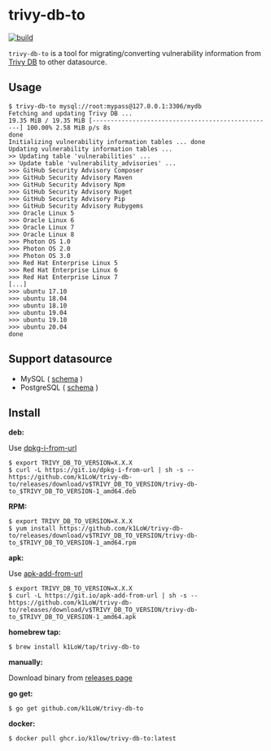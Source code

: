 # trivy-db-to

[![build](https://github.com/k1LoW/trivy-db-to/workflows/build/badge.svg)](https://github.com/k1LoW/trivy-db-to/actions)

`trivy-db-to` is a tool for migrating/converting vulnerability information from [Trivy DB](https://github.com/aquasecurity/trivy-db) to other datasource.

## Usage

``` console
$ trivy-db-to mysql://root:mypass@127.0.0.1:3306/mydb
Fetching and updating Trivy DB ...
19.35 MiB / 19.35 MiB [--------------------------------------------------] 100.00% 2.58 MiB p/s 8s
done
Initializing vulnerability information tables ... done
Updating vulnerability information tables ...
>> Updating table 'vulnerabilities' ...
>> Update table 'vulnerability_advisories' ...
>>> GitHub Security Advisory Composer
>>> GitHub Security Advisory Maven
>>> GitHub Security Advisory Npm
>>> GitHub Security Advisory Nuget
>>> GitHub Security Advisory Pip
>>> GitHub Security Advisory Rubygems
>>> Oracle Linux 5
>>> Oracle Linux 6
>>> Oracle Linux 7
>>> Oracle Linux 8
>>> Photon OS 1.0
>>> Photon OS 2.0
>>> Photon OS 3.0
>>> Red Hat Enterprise Linux 5
>>> Red Hat Enterprise Linux 6
>>> Red Hat Enterprise Linux 7
[...]
>>> ubuntu 17.10
>>> ubuntu 18.04
>>> ubuntu 18.10
>>> ubuntu 19.04
>>> ubuntu 19.10
>>> ubuntu 20.04
done
```

## Support datasource

- MySQL ( [schema](docs/schema/mysql/README.md) )
- PostgreSQL ( [schema](docs/schema/postgres/README.md) )

## Install

**deb:**

Use [dpkg-i-from-url](https://github.com/k1LoW/dpkg-i-from-url)

``` console
$ export TRIVY_DB_TO_VERSION=X.X.X
$ curl -L https://git.io/dpkg-i-from-url | sh -s -- https://github.com/k1LoW/trivy-db-to/releases/download/v$TRIVY_DB_TO_VERSION/trivy-db-to_$TRIVY_DB_TO_VERSION-1_amd64.deb
```

**RPM:**

``` console
$ export TRIVY_DB_TO_VERSION=X.X.X
$ yum install https://github.com/k1LoW/trivy-db-to/releases/download/v$TRIVY_DB_TO_VERSION/trivy-db-to_$TRIVY_DB_TO_VERSION-1_amd64.rpm
```

**apk:**

Use [apk-add-from-url](https://github.com/k1LoW/apk-add-from-url)

``` console
$ export TRIVY_DB_TO_VERSION=X.X.X
$ curl -L https://git.io/apk-add-from-url | sh -s -- https://github.com/k1LoW/trivy-db-to/releases/download/v$TRIVY_DB_TO_VERSION/trivy-db-to_$TRIVY_DB_TO_VERSION-1_amd64.apk
```

**homebrew tap:**

```console
$ brew install k1LoW/tap/trivy-db-to
```

**manually:**

Download binary from [releases page](https://github.com/k1LoW/trivy-db-to/releases)

**go get:**

```console
$ go get github.com/k1LoW/trivy-db-to
```

**docker:**

```console
$ docker pull ghcr.io/k1low/trivy-db-to:latest
```
